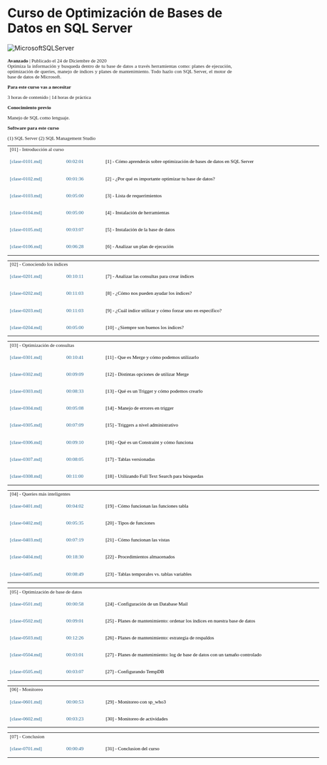 # Curso de Optimización de Bases de Datos en SQL Server

![MicrosoftSQLServer](https://img.shields.io/badge/Microsoft%20SQL%20Server-CC2927?style=for-the-badge&logo=microsoft%20sql%20server&logoColor=white)

<p style='font-family:Verdana; font-size: 11px; text-align:justify'>
<strong>Avanzado</strong> | Publicado el 24 de Diciembre de 2020
<br>
Optimiza la información y busqueda dentro de tu base de datos a través herramientas como: planes de ejecución, optimización de queries, manejo de índices y planes de mantenimiento. Todo hazlo con SQL Server, el motor de base de datos de Microsoft.
</p>

<p style='font-family:Verdana; font-size: 11px; text-align:justify'>
   <strong>Para este curso vas a necesitar</strong>  
</p>
<p style='font-family:Verdana; font-size: 11px; text-align:justify'>
3 horas de contenido | 14 horas de práctica</p>

<p style='font-family:Verdana; font-size: 11px; text-align:justify'>
   <strong>Conocimiento previo</strong>  
</p>

<p style='font-family:Verdana; font-size: 11px; text-align:justify'>
Manejo de SQL como lenguaje.
</p>

<p style='font-family:Verdana; font-size: 11px; text-align:justify'>
   <strong>Software para este curso</strong>  
</p>

<p style='font-family:Verdana; font-size: 11px; text-align:justify'>
(1) SQL Server 
(2) SQL Management Studio
</p>

<table style='font-family: Verdana; font-size: 11px;width:700px'>
    <tr>
        <td colspan='3'>[01] - Introducción al curso</td>
    </tr>
    <tr>
        <td style='width:120px'><p style='color: #1F618D'>[clase-0101.md]</p></td>        
        <td style='width:80px'><p style='color: #1F618D'>00:02:01</p></td>
        <td style='width:500px'><p style='color: #000000'>[1] - Cómo aprenderás sobre optimización de bases de datos en SQL Server</p></td>
    </tr>
    <tr>
        <td style='width:120px'><p style='color: #1F618D'>[clase-0102.md]</p></td>        
        <td style='width:80px'><p style='color: #1F618D'>00:01:36</p></td>
        <td style='width:500px'><p style='color: #000000'>[2] - ¿Por qué es importante optimizar tu base de datos?</p></td>
    </tr>
    <tr>
        <td style='width:120px'><p style='color: #1F618D'>[clase-0103.md]</p></td>        
        <td style='width:80px'><p style='color: #1F618D'>00:05:00</p></td>
        <td style='width:500px'><p style='color: #000000'>[3] - Lista de requerimientos</p></td>
    </tr>
    <tr>
        <td style='width:120px'><p style='color: #1F618D'>[clase-0104.md]</p></td>        
        <td style='width:80px'><p style='color: #1F618D'>00:05:00</p></td>
        <td style='width:500px'><p style='color: #000000'>[4] - Instalación de herramientas</p></td>
    </tr>
    <tr>
        <td style='width:120px'><p style='color: #1F618D'>[clase-0105.md]</p></td>        
        <td style='width:80px'><p style='color: #1F618D'>00:03:07</p></td>
        <td style='width:500px'><p style='color: #000000'>[5] - Instalación de la base de datos</p></td>
    </tr>
    <tr>
        <td style='width:120px'><p style='color: #1F618D'>[clase-0106.md]</p></td>        
        <td style='width:80px'><p style='color: #1F618D'>00:06:28</p></td>
        <td style='width:500px'><p style='color: #000000'>[6] - Analizar un plan de ejecución</p></td>
    </tr>
</table>


<table style='font-family: Verdana; font-size: 11px;width:700px'>
    <tr>
        <td colspan='3'>[02] - Conociendo los índices</td>
    </tr>
    <tr>
        <td style='width:120px'><p style='color: #1F618D'>[clase-0201.md]</p></td>        
        <td style='width:80px'><p style='color: #1F618D'>00:10:11</p></td>
        <td style='width:500px'><p style='color: #000000'>[7] - Analizar las consultas para crear índices</p></td>
    </tr>
    <tr>
        <td style='width:120px'><p style='color: #1F618D'>[clase-0202.md]</p></td>        
        <td style='width:80px'><p style='color: #1F618D'>00:11:03</p></td>
        <td style='width:500px'><p style='color: #000000'>[8] - ¿Cómo nos pueden ayudar los índices?</p></td>
    </tr>
    <tr>
        <td style='width:120px'><p style='color: #1F618D'>[clase-0203.md]</p></td>        
        <td style='width:80px'><p style='color: #1F618D'>00:11:03</p></td>
        <td style='width:500px'><p style='color: #000000'>[9] - ¿Cuál indice utilizar y cómo forzar uno en específico?</p></td>
    </tr>
    <tr>
        <td style='width:120px'><p style='color: #1F618D'>[clase-0204.md]</p></td>        
        <td style='width:80px'><p style='color: #1F618D'>00:05:00</p></td>
        <td style='width:500px'><p style='color: #000000'>[10] - ¿Siempre son buenos los índices?</p></td>
    </tr>
</table>

<table style='font-family: Verdana; font-size: 11px;width:700px'>
    <tr>
        <td colspan='3'>[03] - Optimización de consultas</td>
    </tr>
    <tr>
        <td style='width:120px'><p style='color: #1F618D'>[clase-0301.md]</p></td>        
        <td style='width:80px'><p style='color: #1F618D'>00:10:41</p></td>
        <td style='width:500px'><p style='color: #000000'>[11] - Que es Merge y cómo podemos utilizarlo</p></td>
    </tr>
    <tr>
        <td style='width:120px'><p style='color: #1F618D'>[clase-0302.md]</p></td>        
        <td style='width:80px'><p style='color: #1F618D'>00:09:09</p></td>
        <td style='width:500px'><p style='color: #000000'>[12] - Distintas opciones de utilizar Merge</p></td>
    </tr>
    <tr>
        <td style='width:120px'><p style='color: #1F618D'>[clase-0303.md]</p></td>        
        <td style='width:80px'><p style='color: #1F618D'>00:08:33</p></td>
        <td style='width:500px'><p style='color: #000000'>[13] - Qué es un Trigger y cómo podemos crearlo</p></td>
    </tr>
    <tr>
        <td style='width:120px'><p style='color: #1F618D'>[clase-0304.md]</p></td>        
        <td style='width:80px'><p style='color: #1F618D'>00:05:08</p></td>
        <td style='width:500px'><p style='color: #000000'>[14] - Manejo de errores en trigger</p></td>
    </tr>
    <tr>
    <td style='width:120px'><p style='color: #1F618D'>[clase-0305.md]</p></td>        
        <td style='width:80px'><p style='color: #1F618D'>00:07:09</p></td>
        <td style='width:500px'><p style='color: #000000'>[15] - Triggers a nivel administrativo</p></td>
    </tr>
    <tr>
        <td style='width:120px'><p style='color: #1F618D'>[clase-0306.md]</p></td>        
        <td style='width:80px'><p style='color: #1F618D'>00:09:10</p></td>
        <td style='width:500px'><p style='color: #000000'>[16] - Qué es un Constraint y cómo funciona</p></td>
    </tr>
    <tr>
        <td style='width:120px'><p style='color: #1F618D'>[clase-0307.md]</p></td>        
        <td style='width:80px'><p style='color: #1F618D'>00:08:05</p></td>
        <td style='width:500px'><p style='color: #000000'>[17] - Tablas versionadas</p></td>
    </tr>
    <tr>
        <td style='width:120px'><p style='color: #1F618D'>[clase-0308.md]</p></td>        
        <td style='width:80px'><p style='color: #1F618D'>00:11:00</p></td>
        <td style='width:500px'><p style='color: #000000'>[18] - Utilizando Full Text Search para búsquedas</p></td>
    </tr>
</table>

<table style='font-family: Verdana; font-size: 11px;width:700px'>
    <tr>
        <td colspan='3'>[04] - Queries más inteligentes</td>
    </tr>
    <tr>
        <td style='width:120px'><p style='color: #1F618D'>[clase-0401.md]</p></td>        
        <td style='width:80px'><p style='color: #1F618D'>00:04:02</p></td>
        <td style='width:500px'><p style='color: #000000'>[19] - Cómo funcionan las funciones tabla</p></td>
    </tr>
    <tr>
        <td style='width:120px'><p style='color: #1F618D'>[clase-0402.md]</p></td>        
        <td style='width:80px'><p style='color: #1F618D'>00:05:35</p></td>
        <td style='width:500px'><p style='color: #000000'>[20] - Tipos de funciones</p></td>
    </tr>
    <tr>
        <td style='width:120px'><p style='color: #1F618D'>[clase-0403.md]</p></td>        
        <td style='width:80px'><p style='color: #1F618D'>00:07:19</p></td>
        <td style='width:500px'><p style='color: #000000'>[21] - Cómo funcionan las vistas</p></td>
    </tr>
    <tr>
        <td style='width:120px'><p style='color: #1F618D'>[clase-0404.md]</p></td>        
        <td style='width:80px'><p style='color: #1F618D'>00:18:30</p></td>
        <td style='width:500px'><p style='color: #000000'>[22] - Procedimientos almacenados</p></td>
    </tr>
    <tr>
        <td style='width:120px'><p style='color: #1F618D'>[clase-0405.md]</p></td>        
        <td style='width:80px'><p style='color: #1F618D'>00:08:49</p></td>
        <td style='width:500px'><p style='color: #000000'>[23] - Tablas temporales vs. tablas variables</p></td>
    </tr>
</table>

<table style='font-family: Verdana; font-size: 11px;width:700px'>
    <tr>
        <td colspan='3'>[05] - Optimización de base de datos</td>
    </tr>
    <tr>
        <td style='width:120px'><p style='color: #1F618D'>[clase-0501.md]</p></td>        
        <td style='width:80px'><p style='color: #1F618D'>00:00:58</p></td>
        <td style='width:500px'><p style='color: #000000'>[24] - Configuración de un Database Mail</p></td>
    </tr>
    <tr>
        <td style='width:120px'><p style='color: #1F618D'>[clase-0502.md]</p></td>        
        <td style='width:80px'><p style='color: #1F618D'>00:09:01</p></td>
        <td style='width:500px'><p style='color: #000000'>[25] - Planes de mantenimiento: ordenar los índices en nuestra base de datos</p></td>
    </tr>
    <tr>
        <td style='width:120px'><p style='color: #1F618D'>[clase-0503.md]</p></td>        
        <td style='width:80px'><p style='color: #1F618D'>00:12:26</p></td>
        <td style='width:500px'><p style='color: #000000'>[26] - Planes de mantenimiento: estrategia de respaldos</p></td>
    </tr>
    <tr>
        <td style='width:120px'><p style='color: #1F618D'>[clase-0504.md]</p></td>        
        <td style='width:80px'><p style='color: #1F618D'>00:03:01</p></td>
        <td style='width:500px'><p style='color: #000000'>[27] - Planes de mantenimiento: log de base de datos con un tamaño controlado</p></td>
    </tr>
    <tr>
        <td style='width:120px'><p style='color: #1F618D'>[clase-0505.md]</p></td>        
        <td style='width:80px'><p style='color: #1F618D'>00:03:07</p></td>
        <td style='width:500px'><p style='color: #000000'>[27] - Configurando TempDB</p></td>
    </tr>
</table>

<table style='font-family: Verdana; font-size: 11px;width:700px'>
    <tr>
        <td colspan='3'>[06] - Monitoreo</td>
    </tr>
    <tr>
        <td style='width:120px'><p style='color: #1F618D'>[clase-0601.md]</p></td>        
        <td style='width:80px'><p style='color: #1F618D'>00:00:53</p></td>
        <td style='width:500px'><p style='color: #000000'>[29] - Monitoreo con sp_who3</p></td>
    </tr>
    <tr>
        <td style='width:120px'><p style='color: #1F618D'>[clase-0602.md]</p></td>        
        <td style='width:80px'><p style='color: #1F618D'>00:03:23</p></td>
        <td style='width:500px'><p style='color: #000000'>[30] - Monitoreo de actividades</p></td>
    </tr>
</table>

<table style='font-family: Verdana; font-size: 11px;width:700px'>
    <tr>
        <td colspan='3'>[07] - Conclusion</td>
    </tr>
    <tr>
        <td style='width:120px'><p style='color: #1F618D'>[clase-0701.md]</p></td>        
        <td style='width:80px'><p style='color: #1F618D'>00:00:49</p></td>
        <td style='width:500px'><p style='color: #000000'>[31] - Conclusion del curso</p></td>
    </tr>
</table>